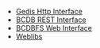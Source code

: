 * [Gedis Http Interface](gedis_http.md)
* [BCDB REST Interface](bcdb_rest.md)
* [BCDBFS Web Interface](bcdbfs.md)
* [Weblibs](weblibs.md)
